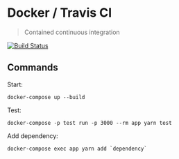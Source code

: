 # Docker / Travis CI

> Contained continuous integration

[![Build Status](https://travis-ci.com/djmsutherland/docker-travis-ci.svg?branch=master)](https://travis-ci.com/djmsutherland/docker-travis-ci)

## Commands

Start:

```
docker-compose up --build
```

Test:

```
docker-compose -p test run -p 3000 --rm app yarn test
```

Add dependency:

```
docker-compose exec app yarn add `dependency`
```
